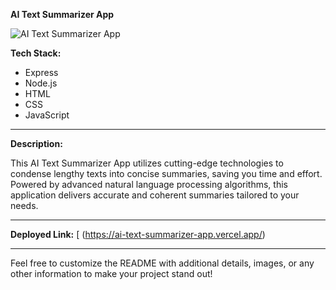 **AI Text Summarizer App**

![AI Text Summarizer App](https://yourimageurl.com)

**Tech Stack:**
- Express
- Node.js
- HTML
- CSS
- JavaScript

---

**Description:**

This AI Text Summarizer App utilizes cutting-edge technologies to condense lengthy texts into concise summaries, saving you time and effort. Powered by advanced natural language processing algorithms, this application delivers accurate and coherent summaries tailored to your needs.

---

**Deployed Link:**
[
(https://ai-text-summarizer-app.vercel.app/)

---

Feel free to customize the README with additional details, images, or any other information to make your project stand out!


